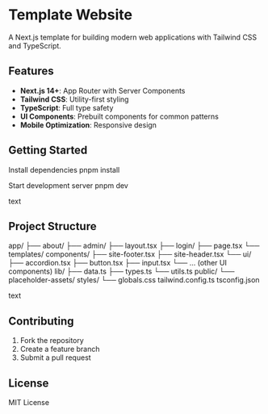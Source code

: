 # Template Website

A Next.js template for building modern web applications with Tailwind CSS and TypeScript.

## Features
- **Next.js 14+**: App Router with Server Components
- **Tailwind CSS**: Utility-first styling
- **TypeScript**: Full type safety
- **UI Components**: Prebuilt components for common patterns
- **Mobile Optimization**: Responsive design

## Getting Started

Install dependencies
pnpm install

Start development server
pnpm dev

text

## Project Structure
app/
├── about/
├── admin/
├── layout.tsx
├── login/
├── page.tsx
└── templates/
components/
├── site-footer.tsx
├── site-header.tsx
└── ui/
├── accordion.tsx
├── button.tsx
├── input.tsx
└── ... (other UI components)
lib/
├── data.ts
├── types.ts
└── utils.ts
public/
└── placeholder-assets/
styles/
└── globals.css
tailwind.config.ts
tsconfig.json

text

## Contributing
1. Fork the repository
2. Create a feature branch
3. Submit a pull request

## License
MIT License

